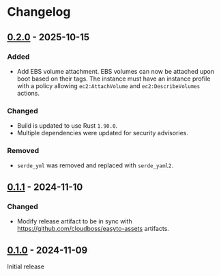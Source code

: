 # Changelog

## [0.2.0] - 2025-10-15

### Added

- Add EBS volume attachment. EBS volumes can now be attached upon boot based on their tags. The instance must have an instance profile with a policy allowing `ec2:AttachVolume` and `ec2:DescribeVolumes` actions.

### Changed

- Build is updated to use Rust `1.90.0`.
- Multiple dependencies were updated for security advisories.

### Removed

- `serde_yml` was removed and replaced with `serde_yaml2`.

## [0.1.1] - 2024-11-10

### Changed

- Modify release artifact to be in sync with https://github.com/cloudboss/easyto-assets artifacts.

## [0.1.0] - 2024-11-09

Initial release

[0.2.0]: https://github.com/cloudboss/easyto-init/releases/tag/v0.2.0
[0.1.1]: https://github.com/cloudboss/easyto-init/releases/tag/v0.1.1
[0.1.0]: https://github.com/cloudboss/easyto-init/releases/tag/v0.1.0
